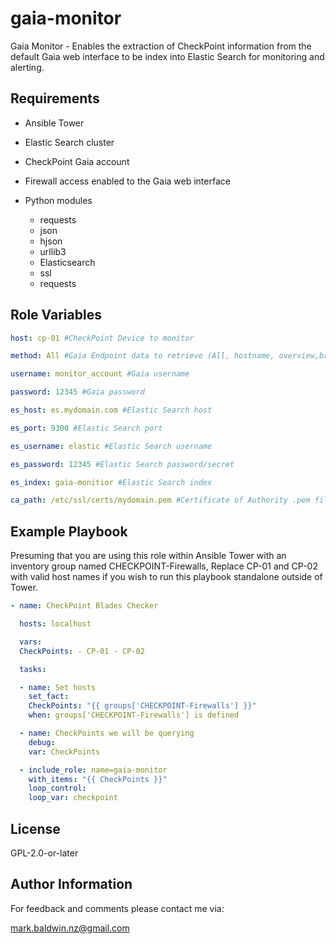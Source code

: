 # gaia-monitor

Gaia Monitor - Enables the extraction of CheckPoint information from the default Gaia web interface to be index into Elastic Search for monitoring and alerting.

## Requirements

- Ansible Tower

- Elastic Search cluster

- CheckPoint Gaia account

- Firewall access enabled to the Gaia web interface

- Python modules
  - requests
  - json
  - hjson
  - urllib3
  - Elasticsearch
  - ssl
  - requests

## Role Variables

```yaml
host: cp-01 #CheckPoint Device to monitor

method: All #Gaia Endpoint data to retrieve (All, hostname, overview,backup, operation, monitor, blades-summary)

username: monitor_account #Gaia username

password: 12345 #Gaia password

es_host: es.mydomain.com #Elastic Search host

es_port: 9300 #Elastic Search port

es_username: elastic #Elastic Search username

es_password: 12345 #Elastic Search password/secret

es_index: gaia-monitior #Elastic Search index

ca_path: /etc/ssl/certs/mydomain.pem #Certificate of Authority .pem file
```

## Example Playbook

Presuming that you are using this role within Ansible Tower with an inventory group named CHECKPOINT-Firewalls, Replace CP-01 and CP-02 with valid host names if you wish to run this playbook standalone outside of Tower.

```yaml
- name: CheckPoint Blades Checker

  hosts: localhost

  vars:
  CheckPoints: - CP-01 - CP-02

  tasks:

  - name: Set hosts
    set_fact:
    CheckPoints: "{{ groups['CHECKPOINT-Firewalls'] }}"
    when: groups['CHECKPOINT-Firewalls'] is defined

  - name: CheckPoints we will be querying
    debug:
    var: CheckPoints

  - include_role: name=gaia-monitor
    with_items: "{{ CheckPoints }}"
    loop_control:
    loop_var: checkpoint
```

## License

GPL-2.0-or-later

## Author Information

For feedback and comments please contact me via:

mark.baldwin.nz@gmail.com
